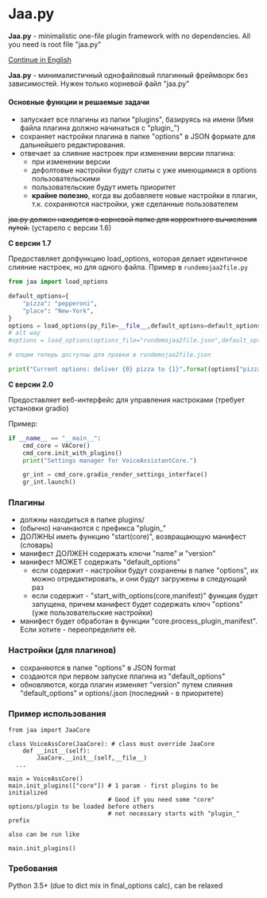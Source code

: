 # Jaa.py

**Jaa.py** - minimalistic one-file plugin framework with no dependencies.
All you need is root file "jaa.py"

[Continue in English](/README.EN.md)

**Jaa.py** - минималистичный однофайловый плагинный фреймворк без зависимостей.
Нужен только корневой файл "jaa.py"


#### Основные функции и решаемые задачи
- запускает все плагины из папки "plugins", базируясь на имени (Имя файла плагина должно начинаться с "plugin_")
- сохраняет настройки плагина в папке "options" в JSON формате для дальнейшего редактирования. 
- отвечает за слияние настроек при изменении версии плагина:
  - при изменении версии
  - дефолтовые настройки будут слиты с уже имеющимися в options пользовательскими
  - пользовательские будут иметь приоритет
  - **крайне полезно**, когда вы добавляете новые настройки в плагин, т.к. сохраняются настройки, уже сделанные пользователем

~~jaa.py должен находится в корневой папке для корректного вычисления путей.~~ (устарело с версии 1.6)

**С версии 1.7**

Предоставляет допфункцию load_options, которая делает идентичное слияние настроек, но
для одного файла. Пример в `rundemojaa2file.py`

```python
from jaa import load_options

default_options={
    "pizza": "pepperoni",
    "place": "New-York",
}
options = load_options(py_file=__file__,default_options=default_options)
# alt way
#options = load_options(options_file="rundemojaa2file.json",default_options=default_options)

# опции теперь доступны для правки в rundemojaa2file.json

print("Current options: deliver {0} pizza to {1}".format(options["pizza"],options["place"]))

``` 

**С версии 2.0**

Предоставляет веб-интерфейс для управления настроками (требует установки gradio)

Пример:
```python
if __name__ == "__main__":
    cmd_core = VACore()
    cmd_core.init_with_plugins()
    print("Settings manager for VoiceAssistantCore.")

    gr_int = cmd_core.gradio_render_settings_interface()
    gr_int.launch()
```


### Плагины
* должны находиться в папке plugins/
* (обычно) начинаются с префикса "plugin_"
* ДОЛЖНЫ иметь функцию "start(core)", возвращающую манифест (словарь)
* манифест ДОЛЖЕН содержать ключи "name" и "version"
* манифест МОЖЕТ содержать "default_options"
  * если содержит - настройки будут сохранены в папке "options", их можно отредактировать, и они будут загружены в следующий раз
  * если содержит - "start_with_options(core,manifest)" функция будет запущена, причем манифест будет содержать ключ "options" (уже пользовательские настройки)
* манифест будет обработан в функции "core.process_plugin_manifest". Если хотите - переопределите её.

### Настройки (для плагинов)
* сохраняются в папке "options" в JSON format
* создаются при первом запуске плагина из "default_options"
* обновляются, когда плагин изменяет "version" путем слияния
"default_options" и options/<plugin>.json (последний - в приоритете) 

### Пример использования
```
from jaa import JaaCore

class VoiceAssCore(JaaCore): # class must override JaaCore
    def __init__(self):
        JaaCore.__init__(self,__file__)
  ...

main = VoiceAssCore()
main.init_plugins(["core"]) # 1 param - first plugins to be initialized
                            # Good if you need some "core" options/plugin to be loaded before others
                            # not necessary starts with "plugin_" prefix

also can be run like

main.init_plugins()
```
### Требования
Python 3.5+ (due to dict mix in final_options calc), can be relaxed
